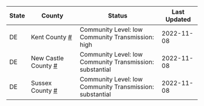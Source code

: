 State | County | Status | Last Updated
--- | --- | --- | --- 
DE | Kent County <a href="#kent_county">#</a> | <a name="kent_county"></a>Community Level: low<br/>Community Transmission: high | 2022-11-08
DE | New Castle County <a href="#new_castle_county">#</a> | <a name="new_castle_county"></a>Community Level: low<br/>Community Transmission: substantial | 2022-11-08
DE | Sussex County <a href="#sussex_county">#</a> | <a name="sussex_county"></a>Community Level: low<br/>Community Transmission: substantial | 2022-11-08
